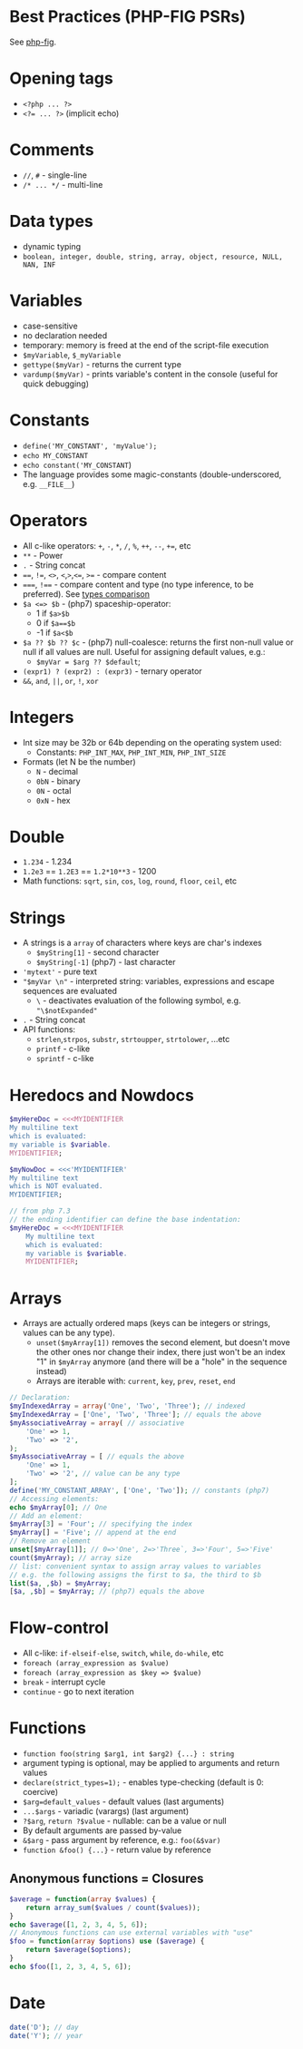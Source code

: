 Best Practices (PHP-FIG PSRs)
=============================

See [php-fig](https://www.php-fig.org/psr/psr-1/).

Opening tags
============

* `<?php ... ?>`
* `<?= ... ?>` (implicit echo) 

Comments
========

* `//`, `#` - single-line
* `/* ... */` - multi-line

Data types
==========

* dynamic typing
* `boolean, integer, double, string, array, object, resource, NULL, NAN, INF`

Variables
=========

* case-sensitive
* no declaration needed
* temporary: memory is freed at the end of the script-file execution
* `$myVariable`, `$_myVariable`
* `gettype($myVar)` - returns the current type
* `vardump($myVar)` - prints variable's content in the console (useful for quick debugging)

Constants
=========

* `define('MY_CONSTANT', 'myValue');` 
* `echo MY_CONSTANT`
* `echo constant('MY_CONSTANT`)
* The language provides some magic-constants (double-underscored, e.g. `__FILE__`)  

Operators
=========

* All c-like operators: `+`, `-`, `*`, `/`, `%`, `++`, `--`, `+=`, etc 
* `**` - Power
* `.` - String concat
* `==`, `!=`, `<>`, `<`,`>`,`<=`, `>=` - compare content
* `===`, `!==` - compare content and type (no type inference, to be preferred). See [types comparison](https://www.php.net/manual/en/types.comparisons.php)
* `$a <=> $b` - (php7) spaceship-operator: 
  * 1 if `$a>$b`
  * 0 if `$a==$b`
  * -1 if `$a<$b`
* `$a ?? $b ?? $c` - (php7) null-coalesce: returns the first non-null value or null if all values are null. Useful for assigning default values, e.g.:
  * `$myVar = $arg ?? $default`;
* `(expr1) ? (expr2) : (expr3)` - ternary operator
* `&&`, `and`, `||`, `or`, `!`, `xor`

Integers
========

* Int size may be 32b or 64b depending on the operating system used: 
  * Constants: `PHP_INT_MAX`, `PHP_INT_MIN`, `PHP_INT_SIZE`
* Formats (let N be the number)
  * `N` - decimal
  * `0bN` - binary
  * `0N` - octal
  * `0xN` - hex

Double
======

* `1.234` - 1.234
* `1.2e3` == `1.2E3` == `1.2*10**3` - 1200
* Math functions: `sqrt`, `sin`, `cos`, `log`, `round`, `floor`, `ceil`, etc

Strings
=======

* A strings is a `array` of characters where keys are char's indexes
  * `$myString[1]` - second character
  * `$myString[-1]` (php7) - last character
* `'mytext'` - pure text
* `"$myVar \n"` - interpreted string: variables, expressions and escape sequences are evaluated
  * `\` - deactivates evaluation of the following symbol, e.g. `"\$notExpanded"`
* `.` - String concat
* API functions: 
  * `strlen`,`strpos`, `substr`, `strtoupper`, `strtolower`, ...etc
  * `printf` - c-like
  * `sprintf` - c-like

Heredocs and Nowdocs
====================

```php
$myHereDoc = <<<MYIDENTIFIER
My multiline text
which is evaluated: 
my variable is $variable.
MYIDENTIFIER;

$myNowDoc = <<<'MYIDENTIFIER'
My multiline text
which is NOT evaluated.
MYIDENTIFIER;

// from php 7.3
// the ending identifier can define the base indentation:
$myHereDoc = <<<MYIDENTIFIER
    My multiline text
    which is evaluated: 
    my variable is $variable.
    MYIDENTIFIER;
```

Arrays
======

* Arrays are actually ordered maps (keys can be integers or strings, values can be any type).
  * `unset($myArray[1])` removes the second element, but doesn't move the other ones nor change their index, there just won't be an index "1" in `$myArray` anymore (and there will be a "hole" in the sequence instead)
  * Arrays are iterable with: `current`, `key`, `prev`, `reset`, `end` 

```php
// Declaration:
$myIndexedArray = array('One', 'Two', 'Three'); // indexed
$myIndexedArray = ['One', 'Two', 'Three']; // equals the above
$myAssociativeArray = array( // associative
    'One' => 1,
    'Two' => '2',
);
$myAssociativeArray = [ // equals the above
    'One' => 1,  
    'Two' => '2', // value can be any type
];
define('MY_CONSTANT_ARRAY', ['One', 'Two']); // constants (php7)
// Accessing elements:
echo $myArray[0]; // One
// Add an element:
$myArray[3] = 'Four'; // specifying the index
$myArray[] = 'Five'; // append at the end
// Remove an element
unset[$myArray[1]]; // 0=>'One', 2=>'Three`, 3=>'Four', 5=>'Five'
count($myArray); // array size
// list: convenient syntax to assign array values to variables
// e.g. the following assigns the first to $a, the third to $b
list($a, ,$b) = $myArray; 
[$a, ,$b] = $myArray; // (php7) equals the above
```

Flow-control
============

* All c-like: `if-elseif-else`, `switch`, `while`, `do-while`, etc
* `foreach (array_expression as $value)`
* `foreach (array_expression as $key => $value)`
* `break` - interrupt cycle
* `continue` - go to next iteration

Functions
=========

* `function foo(string $arg1, int $arg2) {...} : string`
* argument typing is optional, may be applied to arguments and return values
* `declare(strict_types=1);` - enables type-checking (default is 0: coercive)
* `$arg=default_values` - default values (last arguments)
* `...$args` - variadic (varargs) (last argument)
* `?$arg`, `return ?$value` - nullable: can be a value or null
* By default arguments are passed by-value
* `&$arg` - pass argument by reference, e.g.: `foo(&$var)`
* `function &foo() {...}` - return value by reference

Anonymous functions = Closures
------------------------------

```php
$average = function(array $values) {
    return array_sum($values / count($values));
}
echo $average([1, 2, 3, 4, 5, 6]);
// Anonymous functions can use external variables with "use"
$foo = function(array $options) use ($average) {
    return $average($options);
}
echo $foo([1, 2, 3, 4, 5, 6]);
```

Date
====

```php
date('D'); // day
date('Y'); // year
```
